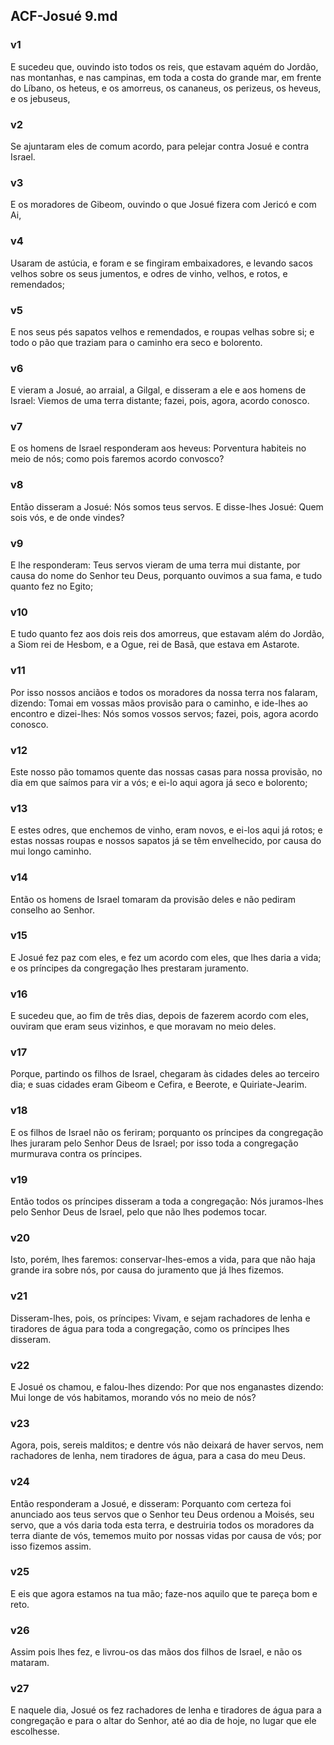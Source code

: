 ## ACF-Josué 9.md
### v1
 E sucedeu que, ouvindo isto todos os reis, que estavam aquém do Jordão, nas montanhas, e nas campinas, em toda a costa do grande mar, em frente do Líbano, os heteus, e os amorreus, os cananeus, os perizeus, os heveus, e os jebuseus,
### v2
 Se ajuntaram eles de comum acordo, para pelejar contra Josué e contra Israel.
### v3
 E os moradores de Gibeom, ouvindo o que Josué fizera com Jericó e com Ai,
### v4
 Usaram de astúcia, e foram e se fingiram embaixadores, e levando sacos velhos sobre os seus jumentos, e odres de vinho, velhos, e rotos, e remendados;
### v5
 E nos seus pés sapatos velhos e remendados, e roupas velhas sobre si; e todo o pão que traziam para o caminho era seco e bolorento.
### v6
 E vieram a Josué, ao arraial, a Gilgal, e disseram a ele e aos homens de Israel: Viemos de uma terra distante; fazei, pois, agora, acordo conosco.
### v7
 E os homens de Israel responderam aos heveus: Porventura habiteis no meio de nós; como pois faremos acordo convosco?
### v8
 Então disseram a Josué: Nós somos teus servos. E disse-lhes Josué: Quem sois vós, e de onde vindes?
### v9
 E lhe responderam: Teus servos vieram de uma terra mui distante, por causa do nome do Senhor teu Deus, porquanto ouvimos a sua fama, e tudo quanto fez no Egito;
### v10
 E tudo quanto fez aos dois reis dos amorreus, que estavam além do Jordão, a Siom rei de Hesbom, e a Ogue, rei de Basã, que estava em Astarote.
### v11
 Por isso nossos anciãos e todos os moradores da nossa terra nos falaram, dizendo: Tomai em vossas mãos provisão para o caminho, e ide-lhes ao encontro e dizei-lhes: Nós somos vossos servos; fazei, pois, agora acordo conosco.
### v12
 Este nosso pão tomamos quente das nossas casas para nossa provisão, no dia em que saímos para vir a vós; e ei-lo aqui agora já seco e bolorento;
### v13
 E estes odres, que enchemos de vinho, eram novos, e ei-los aqui já rotos; e estas nossas roupas e nossos sapatos já se têm envelhecido, por causa do mui longo caminho.
### v14
 Então os homens de Israel tomaram da provisão deles e não pediram conselho ao Senhor.
### v15
 E Josué fez paz com eles, e fez um acordo com eles, que lhes daria a vida; e os príncipes da congregação lhes prestaram juramento.
### v16
 E sucedeu que, ao fim de três dias, depois de fazerem acordo com eles, ouviram que eram seus vizinhos, e que moravam no meio deles.
### v17
 Porque, partindo os filhos de Israel, chegaram às cidades deles ao terceiro dia; e suas cidades eram Gibeom e Cefira, e Beerote, e Quiriate-Jearim.
### v18
 E os filhos de Israel não os feriram; porquanto os príncipes da congregação lhes juraram pelo Senhor Deus de Israel; por isso toda a congregação murmurava contra os príncipes.
### v19
 Então todos os príncipes disseram a toda a congregação: Nós juramos-lhes pelo Senhor Deus de Israel, pelo que não lhes podemos tocar.
### v20
 Isto, porém, lhes faremos: conservar-lhes-emos a vida, para que não haja grande ira sobre nós, por causa do juramento que já lhes fizemos.
### v21
 Disseram-lhes, pois, os príncipes: Vivam, e sejam rachadores de lenha e tiradores de água para toda a congregação, como os príncipes lhes disseram.
### v22
 E Josué os chamou, e falou-lhes dizendo: Por que nos enganastes dizendo: Mui longe de vós habitamos, morando vós no meio de nós?
### v23
 Agora, pois, sereis malditos; e dentre vós não deixará de haver servos, nem rachadores de lenha, nem tiradores de água, para a casa do meu Deus.
### v24
 Então responderam a Josué, e disseram: Porquanto com certeza foi anunciado aos teus servos que o Senhor teu Deus ordenou a Moisés, seu servo, que a vós daria toda esta terra, e destruiria todos os moradores da terra diante de vós, tememos muito por nossas vidas por causa de vós; por isso fizemos assim.
### v25
 E eis que agora estamos na tua mão; faze-nos aquilo que te pareça bom e reto.
### v26
 Assim pois lhes fez, e livrou-os das mãos dos filhos de Israel, e não os mataram.
### v27
 E naquele dia, Josué os fez rachadores de lenha e tiradores de água para a congregação e para o altar do Senhor, até ao dia de hoje, no lugar que ele escolhesse.
